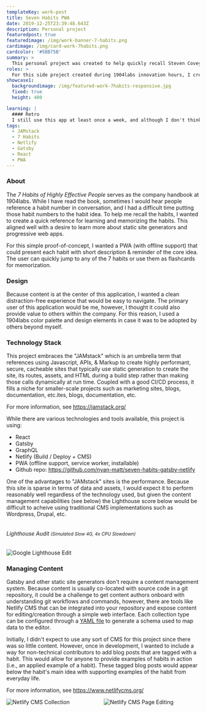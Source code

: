 ```yaml
---
templateKey: work-post
title: Seven Habits PWA
date: 2019-12-25T23:39:48.643Z
description: Personal project 
featuredpost: true
featuredimage: /img/work-banner-7-habits.png
cardimage: /img/card-work-7habits.png
cardcolor: '#5BB75B'
summary: >
  This personal project was created to help quickly recall Steven Covey's *7 Habits of Highly Effective People*. In addition to the book's content which provides a nice framework for getting things done, it happened to be a good source of ready-made content I could use to explore static site generation and progressive web apps.  
roles: >
  For this side project created during 1904labs innovation hours, I created a very simple design, and spent most of my time learning about [Gatsby](https://www.gatsbyjs.org/) and [Netlify](https://www.netlify.com/).
showcase1:
  backgroundimage: /img/featured-work-7habits-responsive.jpg
  fixed: true
  height: 400

learning: | 
  #### Retro
  I still use this app at least once a week, and although I don't think the Blog posting features are being utilized, I learned quite a lot about "JAMstack" tools, and really like the features offered by Netlify. The ease of setup inspired me to refactor my personal site into a static site using Netlify's CMS tools. 
tags:
  - JAMstack
  - 7 Habits
  - Netlify
  - Gatsby
  - React
  - PWA
---
```

### About
The *7 Habits of Highly Effective People* serves as the company handbook at 1904labs. While I have read the book, sometimes I would hear people reference a habit number in conversation, and I had a difficult time putting those habit numbers to the habit idea. To help me recall the habits, I wanted to create a quick reference for learning and memorizing the habits. This aligned well with a desire to learn more about static site generators and progressive web apps.   

For this simple proof-of-concept, I wanted a PWA (with offline support) that could present each habit with short description & reminder of the core idea. The user can quickly jump to any of the 7 habits or use them as flashcards for memorization. 

### Design
Because content is at the center of this application, I wanted a clean distraction-free experience that would be easy to navigate. The primary user of this application would be me, however, I thought it could also provide value to others within the company. For this reason, I used a 1904labs color palette and design elements in case it was to be adopted by others beyond myself.

### Technology Stack
This project embraces the "JAMstack" which is an umbrella term that references using Javascript, APIs, & Markup to create highly performant, secure, cacheable sites that typically use static generation to create the site, its routes, assets, and HTML during a build step rather than making those calls dynamically at run time. Coupled with a good CI/CD process, it fills a niche for smaller-scale projects such as marketing sites, blogs, documentation, etc.ites, blogs, documentation, etc.

For more information, see https://jamstack.org/

While there are various technologies and tools available, this project is using:

- React
- Gatsby
- GraphQL
- Netlify (Build / Deploy + CMS)
- PWA (offline support, service worker, installable)
- Github repo: https://github.com/nyan-matt/seven-habits-gatsby-netlify

One of the advantages to "JAMstack" sites is the performance. Because this site is sparse in terms of data and assets, I would expect it to perform reasonably well regardless of the technology used, but given the content management capabilities (see below) the Lighthouse score below would be difficult to acheive using traditional CMS implementations such as Wordpress, Drupal, etc.


<div class="columns is-centered has-margin-top-32">
  <div class="column is-12 has-text-centered">
    <h6 class="">Lighthouse Audit <small>(Simulated Slow 4G, 4x CPU Slowdown)</small></h6>
    <img class="img" srcset="/img/card-work-7habits-lighthouse.png" alt="Google Lighthouse Edit" />
  </div>
</div>

### Managing Content
Gatsby and other static site generators don't require a content management system. Because content is usually co-located with source code in a git repository, it could be a challenge to get content authors onboard with understanding git workflows and commands, however, there are tools like Netlify CMS that can be integrated  into your repository and expose content for editing/creation through a simple web interface. Each collection type can be configured through a <a href="https://github.com/nyan-matt/seven-habits-gatsby-netlify/blob/master/static/admin/config.yml">YAML file</a> to generate a schema used to map data to the editor.

Initially, I didn't expect to use any sort of CMS for this project since there was so little content. However, once in development, I wanted to include a way for non-technical contributors to add blog posts that are tagged with a habit. This would allow for anyone to provide examples of habits in action (i.e., an applied example of a habit). These tagged blog posts would appear below the habit's main idea with supporting examples of the habit from everyday life.

For more information, see https://www.netlifycms.org/ 


<div class="columns is-centered has-margin-top-32">
  <div class="column is-6 has-text-centered">
    <img class="img" srcset="/img/card-work-7habits-cms-1.jpg" alt="Netlify CMS Collection" />
  </div>
  <div class="column is-6 has-text-centered">
    <img class="img" srcset="/img/card-work-7habits-cms-2.jpg" alt="Netlify CMS Page Editing" />
  </div>
</div>